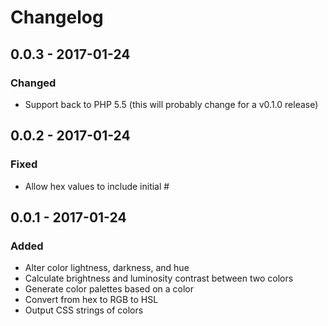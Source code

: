 # Changelog

## 0.0.3 - 2017-01-24

### Changed
- Support back to PHP 5.5 (this will probably change for a v0.1.0 release)

## 0.0.2 - 2017-01-24

### Fixed
- Allow hex values to include initial #

## 0.0.1 - 2017-01-24

### Added
- Alter color lightness, darkness, and hue
- Calculate brightness and luminosity contrast between two colors
- Generate color palettes based on a color
- Convert from hex to RGB to HSL
- Output CSS strings of colors
